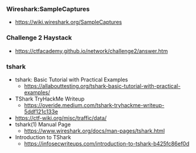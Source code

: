 ### Wireshark:SampleCaptures
- https://wiki.wireshark.org/SampleCaptures
### Challenge 2 Haystack
- https://ctfacademy.github.io/network/challenge2/answer.htm

### tshark
- tshark: Basic Tutorial with Practical Examples 
  - https://allabouttesting.org/tshark-basic-tutorial-with-practical-examples/
- TShark TryHackMe Writeup
  - https://overide.medium.com/tshark-tryhackme-writeup-5ddf121c133e
- https://ctf-wiki.org/misc/traffic/data/
- tshark(1) Manual Page
  - https://www.wireshark.org/docs/man-pages/tshark.html
- Introduction to TShark
  - https://infosecwriteups.com/introduction-to-tshark-b425fc86ef0d
